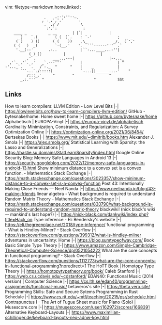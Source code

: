 vim: filetype=markdown.home.linked :

					       _..-,--.._
					 ,`. ,',','      `.
					 `. `,/`/          \
					   :'.`:            :
		____ _          _ __       | |`|            |
	      _(    `.)        ( (  )`.    : `-'            ;     _
	     ( (    ) ))      ( (    ))    ,\_            _/.  (`','
	    ( (   )  _)        `-(__.'    '.  ```------'''  .`
	     '.__)--'       .-..           |``-...____...-''|
			   (_)_))          |                |
		      ,'`.        ___...---|                |--..._
	  ,'`. ,'`. ,'   _`.---'''         |                | "
	-'..._`.   `.   /`-._  "      "    |    _           |
	       ```-..`./:::::)             `-...||______...-'    "
		      /:::_.'     "        "                "
		   _.:.'''   "                       "          SSt
 ## Links


 How to learn compilers: LLVM Edition - Low Level Bits |-| https://lowlevelbits.org/how-to-learn-compilers-llvm-edition/
 GitHub - bytesnake/home: Home sweet home |-| https://github.com/bytesnake/home
 Alphabetisch | EUROPA-Vinyl |-| https://europa-vinyl.de/alphabetisch
 Cardinality Minimization, Constraints, and Regularization: A Survey Optimization Online |-| https://optimization-online.org/2021/06/8454/
 Bertsekas Books |-| https://www.mit.edu/~dimitrib/books.htm
 Alexander J. Smola |-| https://alex.smola.org/
 Statistical Learning with Sparsity: the Lasso and Generalizations |-| https://hastie.su.domains/StatLearnSparsity/index.html
 Google Online Security Blog: Memory Safe Languages in Android 13 |-| https://security.googleblog.com/2022/12/memory-safe-languages-in-android-13.html
 Show minimum distance to a convex set is a convex function. - Mathematics Stack Exchange |-| https://math.stackexchange.com/questions/3023357/show-minimum-distance-to-a-convex-set-is-a-convex-function
 Post 43: Intentionally Making Close Friends &mdash; Neel Nanda |-| https://www.neelnanda.io/blog/43-making-friends
 linear algebra - What background is required to understand Random Matrix Theory - Mathematics Stack Exchange |-| https://math.stackexchange.com/questions/830790/what-background-is-required-to-understand-random-matrix-theory
 blackwiki! (nick black's wiki -- mankind's last hope?) |-| https://nick-black.com/dankwiki/index.php?title=Hack_on
 Type inference - Eli Bendersky's website |-| https://eli.thegreenplace.net/2018/type-inference/
 functional programming - What is Hindley-Milner? - Stack Overflow |-| https://stackoverflow.com/questions/399312/what-is-hindley-milner
 adventures in uncertainty: Home |-| https://blog.sumtypeofway.com/
 Book Basic Simple Type Theory |-| https://www.amazon.com/Simple-Cambridge-Theoretical-Computer-Science/dp/0521054222
 What are the core concepts in functional programming? - Stack Overflow |-| https://stackoverflow.com/questions/1112773/what-are-the-core-concepts-in-functional-programming?noredirect=1
 The HoTT Book | Homotopy Type Theory |-| https://homotopytypetheory.org/book/
 Caleb Stanford |-| https://web.cs.ucdavis.edu/~cdstanford/
 EDAN40: Functional Music (2014 version) | Computer Science |-| https://cs.lth.se/edan40/programming-assignments/functional-music/
 betaveros&#39;s site |-| https://beta.vero.site/
 Programming Skills: Safe and Secure Sytems Programming in Rust Schedule |-| https://www.cs.rit.edu/~mtf/teaching/20215/psr/schedule.html
 Contrapunctus I - The Art of Fugue Sheet music for Piano (Solo) | Musescore.com |-| https://musescore.com/user/162972/scores/1668391
 Alternative Keyboard-Layouts |-| https://www.maximilian-schillinger.de/keyboard-layouts-neo-adnw-koy.html
